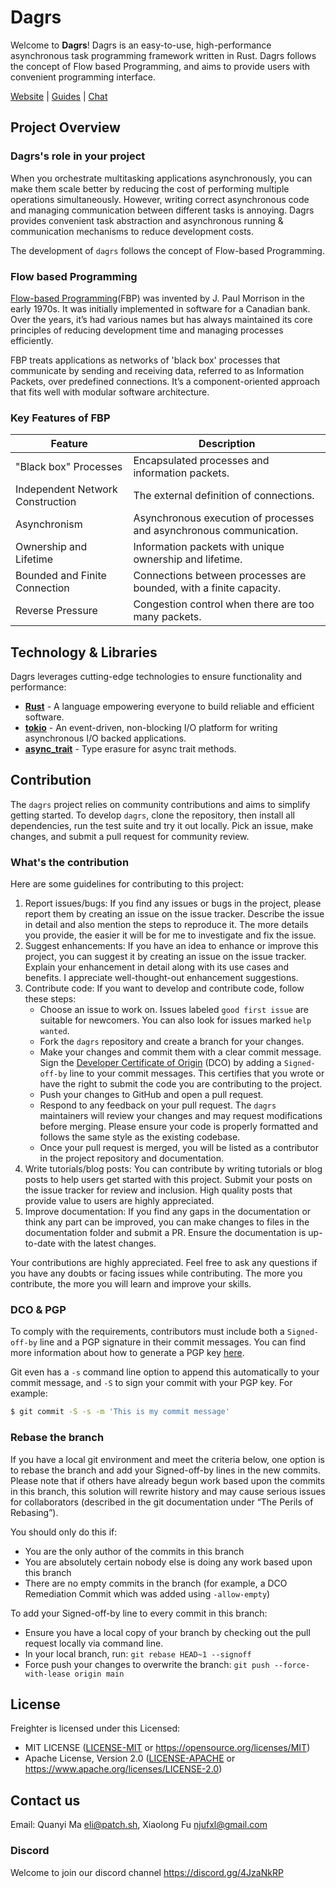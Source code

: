 # Dagrs

Welcome to **Dagrs**! Dagrs is an easy-to-use, high-performance asynchronous task programming framework written in Rust.
Dagrs follows the concept of Flow based Programming, and aims to provide users with convenient programming interface.

[Website](https://dagrs.com/) | [Guides](https://dagrs.com/docs/getting-started/introduction) | [Chat](https://discord.gg/4JzaNkRP)

## Project Overview

### Dagrs's role in your project

When you orchestrate multitasking applications asynchronously, you can make them scale better by reducing the cost of performing multiple operations simultaneously.
However, writing correct asynchronous code and managing communication between different tasks is annoying.
Dagrs provides convenient task abstraction and asynchronous running & communication mechanisms to reduce development costs.

The development of `dagrs` follows the concept of Flow-based Programming.

### Flow based Programming
[Flow-based Programming](https://en.wikipedia.org/wiki/Flow-based_programming)(FBP) was invented by J. Paul Morrison in the early 1970s. It was initially implemented in software for a Canadian bank.
Over the years, it’s had various names but has always maintained its core principles of reducing development time and managing processes efficiently.

FBP treats applications as networks of 'black box' processes that communicate by sending and receiving data, referred to as Information Packets, over predefined connections. It’s a component-oriented approach that fits well with modular software architecture.

### Key Features of FBP

| **Feature**                   | **Description**                                          |
|-------------------------------|----------------------------------------------------------|
| "Black box" Processes         | Encapsulated processes and information packets. |
| Independent Network Construction |The external definition of connections.|
| Asynchronism                   | Asynchronous execution of processes and asynchronous communication.                |
| Ownership and Lifetime        | Information packets with unique ownership and lifetime. |
| Bounded and Finite Connection| Connections between processes are bounded, with a finite capacity.|
| Reverse Pressure | Congestion control when there are too many packets. |


## Technology & Libraries

Dagrs leverages cutting-edge technologies to ensure functionality and performance:

- **[Rust](https://www.rust-lang.org/)** - A language empowering everyone to build reliable and efficient software.
- **[tokio](https://crates.io/crates/tokio)** - An event-driven, non-blocking I/O platform for writing asynchronous I/O backed applications.
- **[async_trait](https://crates.io/crates/async-trait)** - Type erasure for async trait methods.


## Contribution

The `dagrs` project relies on community contributions and aims to simplify getting started. To develop `dagrs`, clone the repository, then install all dependencies, run the test suite and try it out locally. Pick an issue, make changes, and submit a pull request for community review.

### What's the contribution

Here are some guidelines for contributing to this project:

1. Report issues/bugs: If you find any issues or bugs in the project, please report them by creating an issue on the issue tracker. Describe the issue in detail and also mention the steps to reproduce it. The more details you provide, the easier it will be for me to investigate and fix the issue.
2. Suggest enhancements: If you have an idea to enhance or improve this project, you can suggest it by creating an issue on the issue tracker. Explain your enhancement in detail along with its use cases and benefits. I appreciate well-thought-out enhancement suggestions.
3. Contribute code: If you want to develop and contribute code, follow these steps:
   - Choose an issue to work on. Issues labeled `good first issue` are suitable for newcomers. You can also look for issues marked `help wanted`.
   - Fork the `dagrs` repository and create a branch for your changes.
   - Make your changes and commit them with a clear commit message. Sign the [Developer Certificate of Origin](https://developercertificate.org/) (DCO) by adding a `Signed-off-by` line to your commit messages. This certifies that you wrote or have the right to submit the code you are contributing to the project.
   - Push your changes to GitHub and open a pull request.
   - Respond to any feedback on your pull request. The `dagrs` maintainers will review your changes and may request modifications before merging. Please ensure your code is properly formatted and follows the same style as the existing codebase.
   - Once your pull request is merged, you will be listed as a contributor in the project repository and documentation.
4. Write tutorials/blog posts: You can contribute by writing tutorials or blog posts to help users get started with this project. Submit your posts on the issue tracker for review and inclusion. High quality posts that provide value to users are highly appreciated.
5. Improve documentation: If you find any gaps in the documentation or think any part can be improved, you can make changes to files in the documentation folder and submit a PR. Ensure the documentation is up-to-date with the latest changes.

Your contributions are highly appreciated. Feel free to ask any questions if you have any doubts or facing issues while contributing. The more you contribute, the more you will learn and improve your skills.

### DCO & PGP

To comply with the requirements, contributors must include both a `Signed-off-by` line and a PGP signature in their commit messages. You can find more information about how to generate a PGP key [here](https://docs.github.com/en/github/authenticating-to-github/managing-commit-signature-verification/generating-a-new-gpg-key).

Git even has a `-s` command line option to append this automatically to your commit message, and `-S` to sign your commit with your PGP key. For example:

```bash
$ git commit -S -s -m 'This is my commit message'
```

### Rebase the branch

If you have a local git environment and meet the criteria below, one option is to rebase the branch and add your Signed-off-by lines in the new commits. Please note that if others have already begun work based upon the commits in this branch, this solution will rewrite history and may cause serious issues for collaborators (described in the git documentation under “The Perils of Rebasing”).

You should only do this if:

- You are the only author of the commits in this branch
- You are absolutely certain nobody else is doing any work based upon this branch
- There are no empty commits in the branch (for example, a DCO Remediation Commit which was added using `-allow-empty`)

To add your Signed-off-by line to every commit in this branch:

- Ensure you have a local copy of your branch by checking out the pull request locally via command line.
- In your local branch, run: `git rebase HEAD~1 --signoff`
- Force push your changes to overwrite the branch: `git push --force-with-lease origin main`

## License

Freighter is licensed under this Licensed:

* MIT LICENSE ([LICENSE-MIT](LICENSE-MIT) or https://opensource.org/licenses/MIT)
* Apache License, Version 2.0 ([LICENSE-APACHE](LICENSE-APACHE) or https://www.apache.org/licenses/LICENSE-2.0)

## Contact us

Email: Quanyi Ma <eli@patch.sh>, Xiaolong Fu <njufxl@gmail.com>

### Discord

Welcome to join our discord channel https://discord.gg/4JzaNkRP
